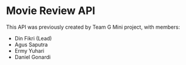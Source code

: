 # Movie Review API
This API was previously created by Team G Mini project, with members:
- Din Fikri (Lead)
- Agus Saputra
- Ermy Yuhari
- Daniel Gonardi